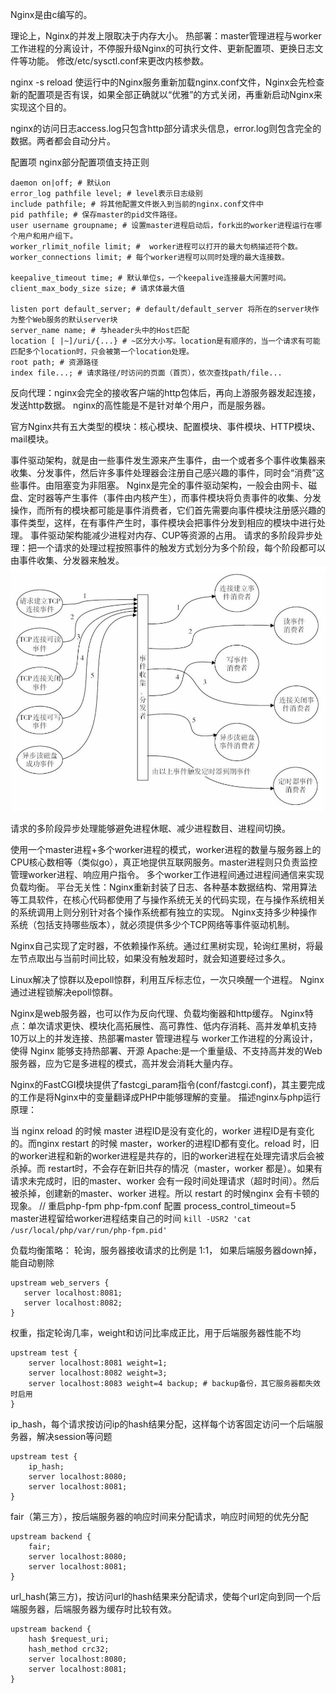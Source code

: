 Nginx是由c编写的。

理论上，Nginx的并发上限取决于内存大小。
热部署：master管理进程与worker工作进程的分离设计，不停服升级Nginx的可执行文件、更新配置项、更换日志文件等功能。
修改/etc/sysctl.conf来更改内核参数。

nginx -s reload	使运行中的Nginx服务重新加载nginx.conf文件，Nginx会先检查新的配置项是否有误，如果全部正确就以“优雅”的方式关闭，再重新启动Nginx来实现这个目的。

nginx的访问日志access.log只包含http部分请求头信息，error.log则包含完全的数据。两者都会自动分片。

配置项
nginx部分配置项值支持正则

```
daemon on|off; # 默认on
error_log pathfile level; # level表示日志级别
include pathfile; # 将其他配置文件嵌入到当前的nginx.conf文件中
pid pathfile; # 保存master的pid文件路径。
user username groupname; # 设置master进程启动后，fork出的worker进程运行在哪个用户和用户组下。
worker_rlimit_nofile limit; #  worker进程可以打开的最大句柄描述符个数。
worker_connections limit; # 每个worker进程可以同时处理的最大连接数。

keepalive_timeout time; # 默认单位s，一个keepalive连接最大闲置时间。
client_max_body_size size; # 请求体最大值

listen port default_server; # default/default_server 将所在的server块作为整个Web服务的默认server块
server_name name; # 与header头中的Host匹配
location [ |~]/uri/{...} # ~区分大小写。location是有顺序的，当一个请求有可能匹配多个location时，只会被第一个location处理。
root path; # 资源路径
index file...; # 请求路径/时访问的页面（首页），依次查找path/file...
```

反向代理：nginx会完全的接收客户端的http包体后，再向上游服务器发起连接，发送http数据。
nginx的高性能是不是针对单个用户，而是服务器。

官方Nginx共有五大类型的模块：核心模块、配置模块、事件模块、HTTP模块、mail模块。

事件驱动架构，就是由一些事件发生源来产生事件，由一个或者多个事件收集器来收集、分发事件，然后许多事件处理器会注册自己感兴趣的事件，同时会“消费”这些事件。由阻塞变为非阻塞。
Nginx是完全的事件驱动架构，一般会由网卡、磁盘、定时器等产生事件（事件由内核产生），而事件模块将负责事件的收集、分发操作，而所有的模块都可能是事件消费者，它们首先需要向事件模块注册感兴趣的事件类型，这样，在有事件产生时，事件模块会把事件分发到相应的模块中进行处理。
事件驱动架构能减少进程对内存、CUP等资源的占用。
请求的多阶段异步处理：把一个请求的处理过程按照事件的触发方式划分为多个阶段，每个阶段都可以由事件收集、分发器来触发。
![](../images/nginx的事件驱动.png)

请求的多阶段异步处理能够避免进程休眠、减少进程数目、进程间切换。

使用一个master进程+多个worker进程的模式，worker进程的数量与服务器上的CPU核心数相等（类似go），真正地提供互联网服务。master进程则只负责监控管理worker进程、响应用户指令。
多个worker工作进程间通过进程间通信来实现负载均衡。
平台无关性：Nginx重新封装了日志、各种基本数据结构、常用算法等工具软件，在核心代码都使用了与操作系统无关的代码实现，在与操作系统相关的系统调用上则分别针对各个操作系统都有独立的实现。
Nginx支持多少种操作系统（包括支持哪些版本），就必须提供多少个TCP网络等事件驱动机制。

Nginx自己实现了定时器，不依赖操作系统。通过红黑树实现，轮询红黑树，将最左节点取出与当前时间比较，如果没有触发超时，就会知道要经过多久。

Linux解决了惊群以及epoll惊群，利用互斥标志位，一次只唤醒一个进程。
Nginx通过进程锁解决epoll惊群。

Nginx是web服务器，也可以作为反向代理、负载均衡器和http缓存。
Nginx特点：单次请求更快、模块化高拓展性、高可靠性、低内存消耗、高并发单机支持10万以上的并发连接、热部署master 管理进程与 worker工作进程的分离设计，使得 Nginx 能够支持热部署、开源
Apache:是一个重量级、不支持高并发的Web服务器，应为它是多进程的模式，高并发会消耗大量内存。

Nginx的FastCGI模块提供了fastcgi_param指令(conf/fastcgi.conf)，其主要完成的工作是将Nginx中的变量翻译成PHP中能够理解的变量。
描述nginx与php运行原理：

当 nginx reload 的时候 master 进程ID是没有变化的，worker 进程ID是有变化的。而nginx restart 的时候 master，worker的进程ID都有变化。reload 时，旧的worker进程和新的worker进程是共存的，旧的worker进程在处理完请求后会被杀掉。而 restart时，不会存在新旧共存的情况（master，worker 都是）。如果有请求未完成时，旧的master、worker 会有一段时间处理请求（超时时间）。然后被杀掉，创建新的master、worker 进程。所以 restart 的时候nginx 会有卡顿的现象。
// 重启php-fpm
php-fpm.conf 配置 process_control_timeout=5 master进程留给worker进程结束自己的时间
`kill -USR2 'cat /usr/local/php/var/run/php-fpm.pid'`

负载均衡策略：
轮询，服务器接收请求的比例是 1:1， 如果后端服务器down掉，能自动剔除
```
upstream web_servers {
   server localhost:8081;
   server localhost:8082;
}
```
权重，指定轮询几率，weight和访问比率成正比，用于后端服务器性能不均
```
upstream test {
    server localhost:8081 weight=1;
    server localhost:8082 weight=3;
    server localhost:8083 weight=4 backup; # backup备份，其它服务器都失效时启用
}
```
ip_hash，每个请求按访问ip的hash结果分配，这样每个访客固定访问一个后端服务器，解决session等问题
```
upstream test {
    ip_hash;
    server localhost:8080;
    server localhost:8081;
}
```
fair（第三方），按后端服务器的响应时间来分配请求，响应时间短的优先分配
```
upstream backend {
    fair;
    server localhost:8080;
    server localhost:8081;
}
```
url_hash(第三方)，按访问url的hash结果来分配请求，使每个url定向到同一个后端服务器，后端服务器为缓存时比较有效。
```
upstream backend {
    hash $request_uri;
    hash_method crc32;
    server localhost:8080;
    server localhost:8081;
}
```